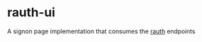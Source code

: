 # rauth-ui

A signon page implementation that consumes the [rauth](https://github.com/alvidir/rauth) endpoints
